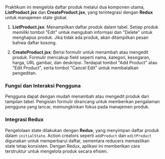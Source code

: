 Praktikum ini mengelola daftar produk melalui dua komponen utama, **ListProduct.jsx** dan **CreateProduct.jsx**, yang terintegrasi dengan **Redux** untuk manajemen state global.

1. **ListProduct.jsx**: Menampilkan daftar produk dalam tabel. Setiap produk memiliki tombol "Edit" untuk mengubah informasi dan "Delete" untuk menghapus produk. Jika tidak ada produk, akan ditampilkan pesan bahwa daftar kosong.

2. **CreateProduct.jsx**: Berisi formulir untuk menambah atau mengedit produk. Formulir mencakup field seperti nama, kategori, kesegaran, harga, URL gambar, dan deskripsi. Terdapat tombol "Add Product" atau "Edit Product", serta tombol "Cancel Edit" untuk membatalkan pengeditan.

### Fungsi dan Interaksi Pengguna
Pengguna dapat dengan mudah menambah atau mengedit produk dari tampilan tabel. Pengisian formulir dirancang untuk memberikan pengalaman pengguna yang lancar, memungkinkan fokus pada manajemen produk.

### Integrasi Redux
Pengelolaan state dilakukan dengan **Redux**, yang menyimpan daftar produk dalam `initialState`. Action creators seperti `addProduct` dan `editProduct` digunakan untuk memperbarui daftar, sementara reducers memastikan state tetap konsisten. Dengan Redux, aplikasi ini memberikan cara terstruktur untuk mengelola produk secara efisien.